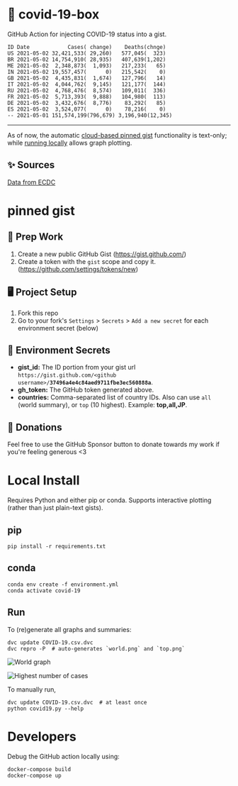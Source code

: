 # 🏥 covid-19-box

GitHub Action for injecting COVID-19 status into a gist.

```
ID Date            Cases( change)    Deaths(chnge)
US 2021-05-02 32,421,533( 29,260)   577,045(  323)
BR 2021-05-02 14,754,910( 28,935)   407,639(1,202)
ME 2021-05-02  2,348,873(  1,093)   217,233(   65)
IN 2021-05-02 19,557,457(      0)   215,542(    0)
GB 2021-05-02  4,435,831(  1,674)   127,796(   14)
IT 2021-05-02  4,044,762(  9,145)   121,177(  144)
RU 2021-05-02  4,768,476(  8,574)   109,011(  336)
FR 2021-05-02  5,713,393(  9,888)   104,980(  113)
DE 2021-05-02  3,432,676(  8,776)    83,292(   85)
ES 2021-05-02  3,524,077(      0)    78,216(    0)
-- 2021-05-01 151,574,199(796,679) 3,196,940(12,345)
```

---

As of now, the automatic [cloud-based pinned gist](#pinned-gist) functionality is text-only;
while [running locally](#local-install) allows graph plotting.

## ✨ Sources

[Data from ECDC](https://www.ecdc.europa.eu/en/publications-data/download-todays-data-geographic-distribution-covid-19-cases-worldwide)

# pinned gist

## 🎒 Prep Work
1. Create a new public GitHub Gist (https://gist.github.com/)
1. Create a token with the `gist` scope and copy it. (https://github.com/settings/tokens/new)

## 🖥 Project Setup
1. Fork this repo
1. Go to your fork's `Settings` > `Secrets` > `Add a new secret` for each environment secret (below)

## 🤫 Environment Secrets
- **gist_id:** The ID portion from your gist url `https://gist.github.com/<github username>/`**`37496a4e4c84aed9711fbe3ec560888a`**.
- **gh_token:** The GitHub token generated above.
- **countries:** Comma-separated list of country IDs. Also can use `all` (world summary), or `top` (10 highest). Example: **top,all,JP**.

## 💸 Donations

Feel free to use the GitHub Sponsor button to donate towards my work if you're feeling generous <3

# Local Install

Requires Python and either pip or conda. Supports interactive plotting (rather than just plain-text gists).

## pip

```
pip install -r requirements.txt
```

## conda

```
conda env create -f environment.yml
conda activate covid-19
```

## Run

To (re)generate all graphs and summaries:

```
dvc update COVID-19.csv.dvc
dvc repro -P  # auto-generates `world.png` and `top.png`
```

![World graph](world.png)

![Highest number of cases](top.png)

To manually run,

```
dvc update COVID-19.csv.dvc  # at least once
python covid19.py --help
```

# Developers

Debug the GitHub action locally using:

```
docker-compose build
docker-compose up
```
